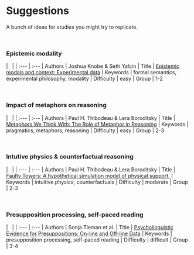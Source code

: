 # Suggestions 

A bunch of ideas for studies you might try to replicate. 

&nbsp;

### Epistemic modality

| &nbsp;     | 
| :--- | :--- 
| Authors | Joshua Knobe & Seth Yalcin
| Title | [Epistemic modals and context: Experimental data](http://semprag.org/article/view/sp.7.10)
| Keywords | formal semantics, experimental philosophy, modality
| Difficulty | easy
| Group | 1-2

&nbsp;

### Impact of metaphors on reasoning

| &nbsp;     | 
| :--- | :--- 
| Authors | Paul H. Thibodeau & Lera Boroditsky
| Title | [Metaphors We Think With: The Role of Metaphor in Reasoning](http://journals.plos.org/plosone/article?id=10.1371/journal.pone.0016782)
| Keywords | pragmatics, metaphors, reasoning
| Difficulty | easy
| Group | 2-3

&nbsp;

### Intutive physics & counterfactual reasoning

| &nbsp;     | 
| :--- | :--- 
| Authors | Paul H. Thibodeau & Lera Boroditsky
| Title | [Faulty Towers: A hypothetical simulation model of physical support.](http://web.mit.edu/tger/www/)
| Keywords | intuitive physics, counterfactuals
| Difficulty | moderate
| Group | 2-3

&nbsp;

### Presupposition processing, self-paced reading

| &nbsp;     | 
| :--- | :--- 
| Authors | Sonja Tieman et al.
| Title | [Psycholinguistic Evidence for Presuppositions: On-line and Off-line Data](http://universaar.uni-saarland.de/monographien/volltexte/2011/30/artikel/Tiemann_et_al_sub15.pdf)
| Keywords | presupposition processing, self-paced reading
| Difficulty | difficult
| Group | 3-4

